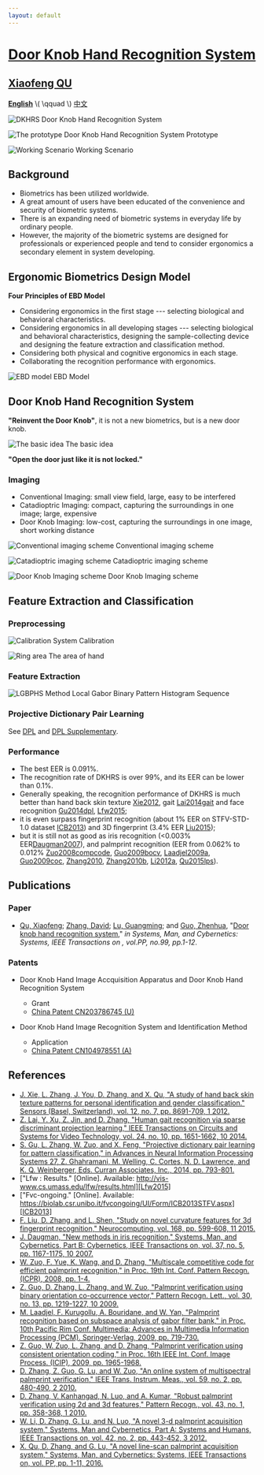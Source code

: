 ```yaml
---
layout: default
---
```


[Door Knob Hand Recognition System]({{site.url}}/)
==================================

## [Xiaofeng QU][csxfqu] ##

[**English**]({{site.baseurl}}/) \\( \\qquad \\) [中文]({{site.baseurl}}/cn/)

![DKHRS]({{site.baseurl}}/images/fig_device.png)
Door Knob Hand Recognition System

![The prototype]({{site.baseurl}}/images/fig_prototype.png)
Door Knob Hand Recognition System Prototype

![Working Scenario]({{site.baseurl}}/images/fig_scenario.png)
Working Scenario

## Background ##

+ Biometrics has been utilized worldwide.
+ A great amount of users have been educated of the convenience and security of biometric systems.
+ There is an expanding need of biometric systems in everyday life by ordinary people.
+ However, the majority of the biometric systems are designed for professionals or experienced people and tend to consider ergonomics a secondary element in system developing.

## Ergonomic Biometrics Design Model ##

**Four Principles of EBD Model**

+ Considering ergonomics in the first stage --- selecting biological and behavioral characteristics.
+ Considering ergonomics in all developing stages --- selecting biological and behavioral characteristics, designing the sample-collecting device and designing the feature extraction and classification method.
+ Considering both physical and cognitive ergonomics in each stage.
+ Collaborating the recognition performance with ergonomics.

![EBD model]({{site.baseurl}}/images/fig_newmodel.svg)
EBD Model

## Door Knob Hand Recognition System ##

**"Reinvent the Door Knob"**, it is not a new biometrics, but is a new door knob.

![The basic idea]({{site.baseurl}}/images/fig_origin.png)
The basic idea

**"Open the door just like it is not locked."**

### Imaging ###

+ Conventional Imaging: small view field, large, easy to be interfered
+ Catadioptric Imaging: compact, capturing the surroundings in one image; large, expensive
+ Door Knob Imaging: low-cost, capturing the surroundings in one image, short working distance

![Conventional imaging scheme]({{site.baseurl}}/images/fig_conventionalimaging.svg)
Conventional imaging scheme

![Catadioptric imaging scheme]({{site.baseurl}}/images/fig_cata.png)
Catadioptric imaging scheme

![Door Knob Imaging scheme]({{site.baseurl}}/images/fig_doorknobimaging.png)
Door Knob Imaging scheme

## Feature Extraction and Classification ##

### Preprocessing ###

![Calibration]({{site.baseurl}}/images/fig_calibration.png)
System Calibration

![Ring area]({{site.baseurl}}/images/fig_ring.png)
The area of hand

### Feature Extraction ###

![LGBPHS Method]({{site.baseurl}}/images/fig_lgbphs.svg)
Local Gabor Binary Pattern Histogram Sequence

### Projective Dictionary Pair Learning

See [DPL]({{site.baseurl}}/dpl/) and [DPL Supplementary]({{site.baseurl}}/dpl-supplementary/).

### Performance ###

+ The best EER is 0.091%.
+ The recognition rate of DKHRS is over 99%, and its EER can be lower than 0.1%.
+ Generally speaking, the recognition performance of DKHRS is much better than hand back skin texture [Xie2012](#xie2012), gait [Lai2014gait](#lai2014gait) and face recognition [Gu2014dpl](#gu2014dpl), [Lfw2015](#lfw2015);
+ it is even surpass fingerprint recognition (about 1% EER on STFV-STD-1.0 dataset [ICB2013](#icb2013)) and 3D fingerprint (3.4% EER [Liu2015](#liu2015));
+ but it is still not as good as iris recognition (<0.003% EER[Daugman2007](#daugman2007)), and palmprint recognition (EER from 0.062% to 0.012% [Zuo2008compcode](#zuo2008compcode), [Guo2009bocv](#guo2009bocv), [Laadjel2009a](#laadjel2009a), [Guo2009coc](#guo2009coc), [Zhang2010](#zhang2010), [Zhang2010b](#zhang2010b), [Li2012a](#li2012a), [Qu2015lps](#qu2015lps)).

## Publications ##

### Paper ###

+ [Qu, Xiaofeng][csxfqu]; [Zhang, David][csdzhang]; [Lu, Guangming][csgmlu]; and [Guo, Zhenhua][cszhguo], "[Door knob hand recognition system][dkhrs]," *in Systems, Man, and Cybernetics: Systems, IEEE Transactions on , vol.PP, no.99, pp.1-12*.

### Patents ###

+ Door Knob Hand Image Accquisition Apparatus and Door Knob Hand Recognition System
  + Grant
  + [China Patent CN203786745 (U)](https://www.google.com/patents/CN203786745U?cl=en&dq=CN203786745)


+ Door Knob Hand Image Recognition System and Identification Method
  + Application
  + [China Patent CN104978551 (A)](http://www.google.com/patents/CN104978551A?cl=en)

[csxfqu]: http://www.quxiaofeng.me/about
[csdzhang]: http://www4.comp.polyu.edu.hk/~csdzhang/
[csgmlu]: http://www.hitsz.edu.cn/body/shizi/detailen.php?strID=396
[cszhguo]: http://www.sz.tsinghua.edu.cn/publish/sz/139/2012/20120420104947649501973/20120420104947649501973_.html
[dkhrs]: http://ieeexplore.ieee.org/xpl/articleDetails.jsp?arnumber=7433472

## References ##

+ <a name="xie2012"></a>[J. Xie, L. Zhang, J. You, D. Zhang, and X. Qu, "A study of hand back skin texture patterns for personal identification and gender classification." Sensors (Basel, Switzerland), vol. 12, no. 7, pp. 8691-709, 1 2012.][Xie2012]
+ <a name="lai2014gait"></a>[Z. Lai, Y. Xu, Z. Jin, and D. Zhang, "Human gait recognition via sparse discriminant projection learning," IEEE Transactions on Circuits and Systems for Video Technology, vol. 24, no. 10, pp. 1651-1662, 10 2014.][Lai2014gait]
+ <a name="gu2014dpl"></a>[S. Gu, L. Zhang, W. Zuo, and X. Feng, "Projective dictionary pair learning for pattern classification," in Advances in Neural Information Processing Systems 27, Z. Ghahramani, M. Welling, C. Cortes, N. D. Lawrence, and K. Q. Weinberger, Eds. Curran Associates, Inc., 2014, pp. 793-801.][Gu2014dpl]
+ <a name="lfw2015"></a>["Lfw : Results." [Online]. Available: http://vis-www.cs.umass.edu/lfw/results.html][Lfw2015]
+ <a name="icb2013"></a>["Fvc-ongoing." [Online]. Available: https://biolab.csr.unibo.it/fvcongoing/UI/Form/ICB2013STFV.aspx][ICB2013]
+ <a name="liu2015"></a>[F. Liu, D. Zhang, and L. Shen, "Study on novel curvature features for 3d fingerprint recognition," Neurocomputing, vol. 168, pp. 599-608, 11 2015.][Liu2015]
+ <a name="daugman2007"></a>[J. Daugman, "New methods in iris recognition," Systems, Man, and Cybernetics, Part B: Cybernetics, IEEE Transactions on, vol. 37, no. 5, pp. 1167-1175, 10 2007.][Daugman2007]
+ <a name="zuo2008compcode"></a>[W. Zuo, F. Yue, K. Wang, and D. Zhang, "Multiscale competitive code for efficient palmprint recognition," in Proc. 19th Int. Conf. Pattern Recogn. (ICPR), 2008, pp. 1-4.][Zuo2008compcode]
+ <a name="guo2009bocv"></a>[Z. Guo, D. Zhang, L. Zhang, and W. Zuo, "Palmprint verification using binary orientation co-occurrence vector," Pattern Recogn. Lett., vol. 30, no. 13, pp. 1219-1227, 10 2009.][Guo2009bocv]
+ <a name="laadjel2009a"></a>[M. Laadjel, F. Kurugollu, A. Bouridane, and W. Yan, "Palmprint recognition based on subspace analysis of gabor filter bank," in Proc. 10th Pacific Rim Conf. Multimedia: Advances in Multimedia Information Processing (PCM). Springer-Verlag, 2009, pp. 719-730.][Laadjel2009a]
+ <a name="guo2009coc"></a>[Z. Guo, W. Zuo, L. Zhang, and D. Zhang, "Palmprint verification using consistent orientation coding," in Proc. 16th IEEE Int. Conf. Image Process. (ICIP), 2009, pp. 1965-1968.][Guo2009coc]
+ <a name="zhang2010"></a>[D. Zhang, Z. Guo, G. Lu, and W. Zuo, "An online system of multispectral palmprint verification," IEEE Trans. Instrum. Meas., vol. 59, no. 2, pp. 480-490, 2 2010.][Zhang2010]
+ <a name="zhang2010b"></a>[D. Zhang, V. Kanhangad, N. Luo, and A. Kumar, "Robust palmprint verification using 2d and 3d features," Pattern Recogn., vol. 43, no. 1, pp. 358-368, 1 2010.][Zhang2010b]
+ <a name="li2012a"></a>[W. Li, D. Zhang, G. Lu, and N. Luo, "A novel 3-d palmprint acquisition system," Systems, Man and Cybernetics, Part A: Systems and Humans, IEEE Transactions on, vol. 42, no. 2, pp. 443-452, 3 2012.][Li2012a]
+ <a name="qu2015lps"></a>[X. Qu, D. Zhang, and G. Lu, "A novel line-scan palmprint acquisition system," Systems, Man, and Cybernetics: Systems, IEEE Transactions on, vol. PP, pp. 1-11, 2016.][Qu2015lps]

[Xie2012]: http://www.ncbi.nlm.nih.gov/pmc/articles/PMC3444070/
[Lai2014gait]: http://ieeexplore.ieee.org/xpl/articleDetails.jsp?tp=&arnumber=6737218
[Gu2014dpl]: https://papers.nips.cc/paper/5600-projective-dictionary-pair-learning-for-pattern-classification
[Lfw2015]: http://vis-www.cs.umass.edu/lfw/results.html
[ICB2013]: https://biolab.csr.unibo.it/fvcongoing/UI/Form/ICB2013STFV.aspx
[Liu2015]: http://www.sciencedirect.com/science/article/pii/S0925231215007638
[Daugman2007]: http://www.cl.cam.ac.uk/~jgd1000/NewMethodsInIrisRecog.pdf
[Zuo2008compcode]: http://ieeexplore.ieee.org/xpls/abs_all.jsp?arnumber=4761868
[Guo2009bocv]: http://www4.comp.polyu.edu.hk/~cslzhang/paper/PRL_09_Oct.pdf
[Laadjel2009a]: http://link.springer.com/chapter/10.1007%2F978-3-642-10467-1_63
[Guo2009coc]: http://www4.comp.polyu.edu.hk/~cslzhang/paper/conf/ICIP09_Denis.pdf
[Zhang2010]: http://www4.comp.polyu.edu.hk/~biometrics/MultispectralPalmprint/An%20Online%20System%20of%20Multispectral%20Palmprint%20Verification.pdf
[Zhang2010b]: http://www4.comp.polyu.edu.hk/~csajaykr/myhome/papers/PR10.pdf
[Li2012a]: http://ieeexplore.ieee.org/xpls/abs_all.jsp?arnumber=6017138
[Qu2015lps]: http://www.doorknob.ml
